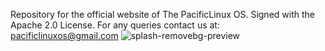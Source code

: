 Repository for the official website of The PacificLinux OS.
Signed with the Apache 2.0 License.
For any queries contact us at: pacificlinuxos@gmail.com
![splash-removebg-preview](https://github.com/PacificLinux/PacificLinux.github.io/assets/164234650/7308f51b-bddc-4465-988f-01f4f3d79e39)
